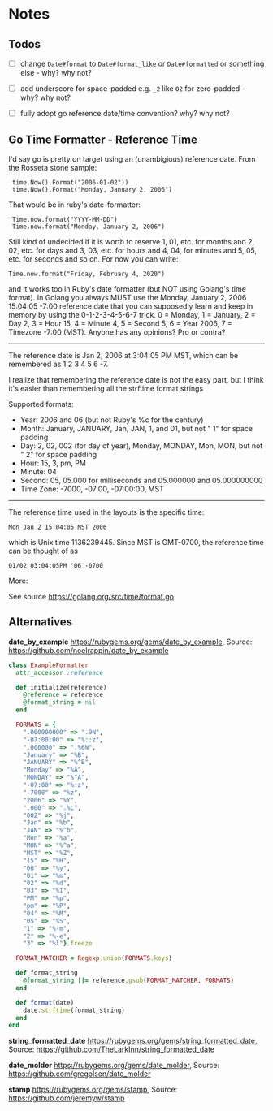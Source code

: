 # Notes


## Todos

- [ ] change `Date#format` to `Date#format_like` or `Date#formatted`  or something else - why? why not?
- [ ] add underscore for space-padded e.g. `_2` like `02` for zero-padded - why? why not?
- [ ] fully adopt go reference date/time convention? why? why not?



## Go Time Formatter - Reference Time

I'd say go is pretty on target using an (unambigious) reference date. From the Rosseta stone sample:

     time.Now().Format("2006-01-02"))
     time.Now().Format("Monday, January 2, 2006")

That would be in ruby's date-formatter:

     Time.now.format("YYYY-MM-DD")
     Time.now.format("Monday, January 2, 2006")

Still kind of undecided if it is worth to reserve 1, 01, etc. for months and 2, 02, etc. for days and 3, 03,  etc. for hours and 4, 04, for minutes and 5, 05, etc. for seconds and so on. For now you can write:

    Time.now.format("Friday, February 4, 2020")

and it works too in Ruby's date formatter (but NOT using Golang's time format). In Golang you always MUST use the Monday, January 2, 2006 15:04:05 -7:00 reference date that you can supposedly learn and keep in memory by using the 0-1-2-3-4-5-6-7 trick.  0 = Monday, 1 = January, 2 = Day 2, 3 = Hour 15, 4 = Minute 4, 5 = Second 5, 6 = Year 2006, 7 = Timezone -7:00 (MST). Anyone has any opinions? Pro or contra?

---

The reference date is Jan 2, 2006 at 3:04:05 PM MST, which can be
remembered as 1 2 3 4 5 6 -7.

I realize that remembering the reference date is not the easy part,
but I think it's easier than remembering all the strftime format
strings

Supported formats:

- Year: 2006 and 06 (but not Ruby's %c for the century)
- Month: January, JANUARY, Jan, JAN, 1, and 01, but not " 1" for space padding
- Day: 2, 02, 002 (for day of year), Monday, MONDAY, Mon, MON, but not " 2" for space padding
- Hour: 15, 3, pm, PM
- Minute: 04
- Second: 05, 05.000 for milliseconds and 05.000000 and 05.000000000
- Time Zone: -7000, -07:00, -07:00:00, MST

---

The reference time used in the layouts is the specific time:

  	Mon Jan 2 15:04:05 MST 2006

which is Unix time 1136239445. Since MST is GMT-0700,
the reference time can be thought of as

  	01/02 03:04:05PM '06 -0700


More:

See source <https://golang.org/src/time/format.go>




## Alternatives

**date_by_example** <https://rubygems.org/gems/date_by_example>, Source: <https://github.com/noelrappin/date_by_example>

``` ruby
class ExampleFormatter
  attr_accessor :reference

  def initialize(reference)
    @reference = reference
    @format_string = nil
  end

  FORMATS = {
    ".000000000" => ".9N",
    "-07:00:00" => "%::z",
    ".000000" => ".%6N",
    "January" => "%B",
    "JANUARY" => "%^B",
    "Monday" => "%A",
    "MONDAY" => "%^A",
    "-07:00" => "%:z",
    "-7000" => "%z",
    "2006" => "%Y",
    ".000" => ".%L",
    "002" => "%j",
    "Jan" => "%b",
    "JAN" => "%^b",
    "Mon" => "%a",
    "MON" => "%^a",
    "MST" => "%Z",
    "15" => "%H",
    "06" => "%y",
    "01" => "%m",
    "02" => "%d",
    "03" => "%I",
    "PM" => "%p",
    "pm" => "%P",
    "04" => "%M",
    "05" => "%S",
    "1" => "%-m",
    "2" => "%-e",
    "3" => "%l"}.freeze

  FORMAT_MATCHER = Regexp.union(FORMATS.keys)

  def format_string
    @format_string ||= reference.gsub(FORMAT_MATCHER, FORMATS)
  end

  def format(date)
    date.strftime(format_string)
  end
end
```


**string_formatted_date** <https://rubygems.org/gems/string_formatted_date>, Source: <https://github.com/TheLarkInn/string_formatted_date>


**date_molder** <https://rubygems.org/gems/date_molder>, Source: <https://github.com/gregolsen/date_molder>

**stamp** <https://rubygems.org/gems/stamp>, Source: <https://github.com/jeremyw/stamp>

